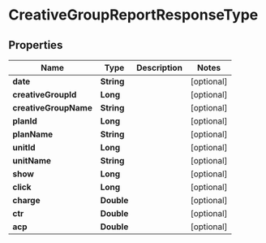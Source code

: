 

# CreativeGroupReportResponseType


## Properties

Name | Type | Description | Notes
------------ | ------------- | ------------- | -------------
**date** | **String** |  |  [optional]
**creativeGroupId** | **Long** |  |  [optional]
**creativeGroupName** | **String** |  |  [optional]
**planId** | **Long** |  |  [optional]
**planName** | **String** |  |  [optional]
**unitId** | **Long** |  |  [optional]
**unitName** | **String** |  |  [optional]
**show** | **Long** |  |  [optional]
**click** | **Long** |  |  [optional]
**charge** | **Double** |  |  [optional]
**ctr** | **Double** |  |  [optional]
**acp** | **Double** |  |  [optional]



